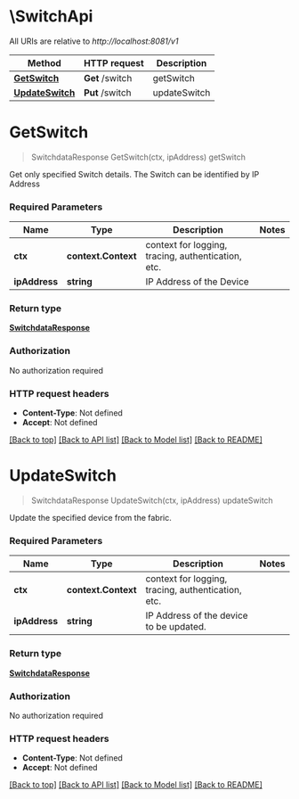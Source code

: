 # \SwitchApi

All URIs are relative to *http://localhost:8081/v1*

Method | HTTP request | Description
------------- | ------------- | -------------
[**GetSwitch**](SwitchApi.md#GetSwitch) | **Get** /switch | getSwitch
[**UpdateSwitch**](SwitchApi.md#UpdateSwitch) | **Put** /switch | updateSwitch


# **GetSwitch**
> SwitchdataResponse GetSwitch(ctx, ipAddress)
getSwitch

Get only specified Switch details. The Switch can be identified by IP Address

### Required Parameters

Name | Type | Description  | Notes
------------- | ------------- | ------------- | -------------
 **ctx** | **context.Context** | context for logging, tracing, authentication, etc.
  **ipAddress** | **string**| IP Address of the Device | 

### Return type

[**SwitchdataResponse**](SwitchdataResponse.md)

### Authorization

No authorization required

### HTTP request headers

 - **Content-Type**: Not defined
 - **Accept**: Not defined

[[Back to top]](#) [[Back to API list]](../README.md#documentation-for-api-endpoints) [[Back to Model list]](../README.md#documentation-for-models) [[Back to README]](../README.md)

# **UpdateSwitch**
> SwitchdataResponse UpdateSwitch(ctx, ipAddress)
updateSwitch

Update the specified device from the fabric.

### Required Parameters

Name | Type | Description  | Notes
------------- | ------------- | ------------- | -------------
 **ctx** | **context.Context** | context for logging, tracing, authentication, etc.
  **ipAddress** | **string**| IP Address of the device to be updated. | 

### Return type

[**SwitchdataResponse**](SwitchdataResponse.md)

### Authorization

No authorization required

### HTTP request headers

 - **Content-Type**: Not defined
 - **Accept**: Not defined

[[Back to top]](#) [[Back to API list]](../README.md#documentation-for-api-endpoints) [[Back to Model list]](../README.md#documentation-for-models) [[Back to README]](../README.md)


